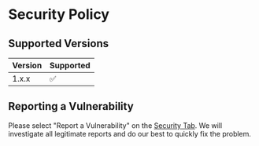 # Security Policy

## Supported Versions

| Version | Supported          |
| ------- | ------------------ |
| 1.x.x   | :white_check_mark: |

## Reporting a Vulnerability

Please select "Report a Vulnerability" on the [Security Tab](https://github.com/changesets/ghcommit/security). We will investigate all legitimate reports and do our best to quickly fix the problem.
